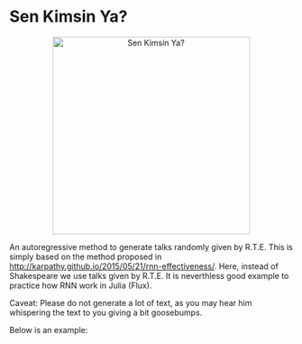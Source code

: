 # Sen Kimsin Ya?

<p align="center">
  <img src="https://user-images.githubusercontent.com/13106580/202840615-ebddc317-f510-4681-8923-8ef5a6e5f958.jpeg" width="350" title="Sen Kimsin Ya?">
</p>


An autoregressive method to generate talks randomly given by R.T.E. This is simply based on the method proposed in http://karpathy.github.io/2015/05/21/rnn-effectiveness/. Here, instead of Shakespeare we use talks given by R.T.E.  It is neverthless good example to practice how RNN work in Julia (Flux). 

Caveat: Please do not generate a lot of text, as you may hear him whispering the text to you giving a bit goosebumps.

Below is an example:

 
